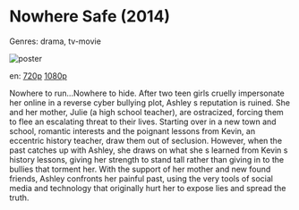 # Nowhere Safe (2014)

Genres: drama, tv-movie

![poster](http://image.tmdb.org/t/p/w500/nDCVlzlASrlddOlANTMoHr0HTae.jpg)

en:
  [720p](magnet:?xt=urn:btih:5922D78261FF737C36C05BD78868CB18C9FA7889&tr=udp://glotorrents.pw:6969/announce&tr=udp://tracker.opentrackr.org:1337/announce&tr=udp://torrent.gresille.org:80/announce&tr=udp://tracker.openbittorrent.com:80&tr=udp://tracker.coppersurfer.tk:6969&tr=udp://tracker.leechers-paradise.org:6969&tr=udp://p4p.arenabg.ch:1337&tr=udp://tracker.internetwarriors.net:1337)
  [1080p](magnet:?xt=urn:btih:52d8b8e232559c287f5f882e5e5b07eda40749c8&dn=Nowhere+Safe+%282014%29+1080p+BrRip+x264+-+YIFY&tr=udp%3A%2F%2Ftracker.openbittorrent.com%3A80%2Fannounce&tr=udp%3A%2F%2Fglotorrents.pw%3A6969%2Fannounce&tr=udp%3A%2F%2Ftracker.openbittorrent.com%3A80%2Fannounce&tr=udp%3A%2F%2Ftracker.opentrackr.org%3A1337%2Fannounce&tr=udp%3A%2F%2Fzer0day.to%3A1337%2Fannounce&tr=udp%3A%2F%2Ftracker.coppersurfer.tk%3A6969%2Fannounce)
  


Nowhere to run...Nowhere to hide. After two teen girls cruelly impersonate her online in a reverse cyber bullying plot, Ashley s reputation is ruined. She and her mother, Julie (a high school teacher), are ostracized, forcing them to flee an escalating threat to their lives. Starting over in a new town and school, romantic interests and the poignant lessons from Kevin, an eccentric history teacher, draw them out of seclusion. However, when the past catches up with Ashley, she draws on what she s learned from Kevin s history lessons, giving her strength to stand tall rather than giving in to the bullies that torment her. With the support of her mother and new found friends, Ashley confronts her painful past, using the very tools of social media and technology that originally hurt her to expose lies and spread the truth.
